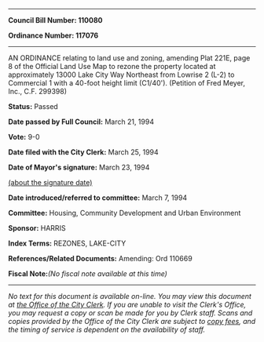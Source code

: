 

********

**Council Bill Number: 110080**
   
**Ordinance Number: 117076**
********

 AN ORDINANCE relating to land use and zoning, amending Plat 221E, page 8 of the Official Land Use Map to rezone the property located at approximately 13000 Lake City Way Northeast from Lowrise 2 (L-2) to Commercial 1 with a 40-foot height limit (C1/40'). (Petition of Fred Meyer, Inc., C.F. 299398)

**Status:** Passed
   
**Date passed by Full Council:** March 21, 1994
   
**Vote:** 9-0
   
**Date filed with the City Clerk:** March 25, 1994
   
**Date of Mayor's signature:** March 23, 1994
   
[(about the signature date)](/~public/approvaldate.htm)
   
   
   
**Date introduced/referred to committee:** March 7, 1994
   
**Committee:** Housing, Community Development and Urban Environment
   
**Sponsor:** HARRIS
   
   
**Index Terms:** REZONES, LAKE-CITY

**References/Related Documents:** Amending: Ord 110669

**Fiscal Note:**_(No fiscal note available at this time)_
********

_No text for this document is available on-line. You may view this document at [the Office of the City Clerk](http://www.seattle.gov/leg/clerk/contactUs.htm). If you are unable to visit the Clerk's Office, you may request a copy or scan be made for you by Clerk staff. Scans and copies provided by the Office of the City Clerk are subject to [copy fees](http://clerk.seattle.gov/~public/clerkfees.htm), and the timing of service is dependent on the availability of staff._

